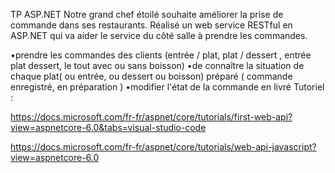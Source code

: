 TP ASP.NET
Notre grand chef étoilé souhaite améliorer la prise de commande dans ses restaurants. Réalisé un web service RESTful en ASP.NET qui va aider le service du côté salle à prendre les commandes.

•prendre les commandes des clients (entrée / plat, plat / dessert , entrée plat dessert, le tout avec ou sans boisson) 
•de connaître la situation de chaque plat( ou entrée, ou dessert ou boisson) préparé ( commande enregistré, en préparation )
•modifier l'état de la commande en livré
Tutoriel :

https://docs.microsoft.com/fr-fr/aspnet/core/tutorials/first-web-api?view=aspnetcore-6.0&tabs=visual-studio-code

https://docs.microsoft.com/fr-fr/aspnet/core/tutorials/web-api-javascript?view=aspnetcore-6.0